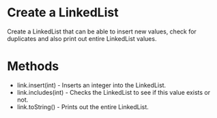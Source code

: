 # Create a LinkedList
Create a LinkedList that can be able to insert new values, check for duplicates and also print out entire LinkedList values.  

 # Methods
 * link.insert(int) - Inserts an integer into the LinkedList.
 * link.includes(int) - Checks the LinkedList to see if this value exists or not.
 * link.toString() - Prints out the entire LinkedList.
